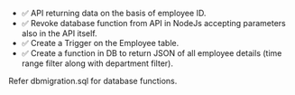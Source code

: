 


- ✅  API returning data on the basis of employee ID.
- ✅  Revoke database function from API in NodeJs accepting parameters also in the API itself.
- ✅  Create a Trigger on the Employee table.
- ✅  Create a function in DB to return JSON of all employee details (time range filter along with department filter).


Refer dbmigration.sql for database functions.








